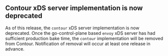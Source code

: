 ## Contour xDS server implementation is now deprecated

As of this release, the `contour` xDS server implementation is now deprecated.
Once the go-control-plane based `envoy` xDS server has had sufficient production bake time, the `contour` implementation will be removed from Contour.
Notification of removal will occur at least one release in advance.
